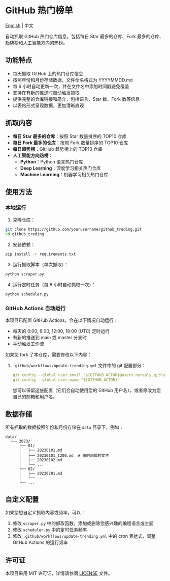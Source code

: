 # GitHub 热门榜单

[English](README_EN.md) | 中文

自动抓取 GitHub 热门仓库信息，包括每日 Star 最多的仓库、Fork 最多的仓库、趋势榜和人工智能方向的热榜。

## 功能特点

- 每天抓取 GitHub 上的热门仓库信息
- 按照年份和月份存储数据，文件命名格式为 YYYYMMDD.md
- 每 6 小时自动更新一次，并在文件名中添加时间戳避免覆盖
- 支持在有新的推送时自动触发抓取
- 提供完整的仓库链接和简介，包括语言、Star 数、Fork 数等信息
- 以表格形式呈现数据，更加清晰直观

## 抓取内容

- **每日 Star 最多的仓库**：按照 Star 数量排序的 TOP10 仓库
- **每日 Fork 最多的仓库**：按照 Fork 数量排序的 TOP10 仓库
- **每日趋势榜**：GitHub 趋势榜上的 TOP10 仓库
- **人工智能方向热榜**：
  - **Python**：Python 语言热门仓库
  - **Deep Learning**：深度学习相关热门仓库
  - **Machine Learning**：机器学习相关热门仓库

## 使用方法

### 本地运行

1. 克隆仓库：

```bash
git clone https://github.com/yourusername/github_treding.git
cd github_treding
```

2. 安装依赖：

```bash
pip install -r requirements.txt
```

3. 运行抓取脚本（单次抓取）：

```bash
python scraper.py
```

4. 运行定时任务（每 6 小时自动抓取一次）：

```bash
python scheduler.py
```

### GitHub Actions 自动运行

本项目已配置 GitHub Actions，会在以下情况自动运行：

- 每天的 0:00, 6:00, 12:00, 18:00 (UTC) 定时运行
- 有新的推送到 main 或 master 分支时
- 手动触发工作流

如果您 fork 了本仓库，需要修改以下内容：

1. `.github/workflows/update-trending.yml` 文件中的 git 配置部分：
   ```yaml
   git config --global user.email "${GITHUB_ACTOR}@users.noreply.github.com"
   git config --global user.name "${GITHUB_ACTOR}"
   ```
   您可以保留这些配置（它们会自动使用您的 GitHub 用户名），或者修改为您自己的邮箱和用户名。

## 数据存储

所有抓取的数据按照年份和月份存储在 `data` 目录下，例如：

```
data/
  └── 2023/
      ├── 01/
      │   ├── 20230101.md
      │   ├── 20230101_1200.md  # 带时间戳的文件
      │   ├── 20230102.md
      │   └── ...
      ├── 02/
      │   ├── 20230201.md
      │   └── ...
      └── ...
```

## 自定义配置

如果您想自定义抓取内容或频率，可以：

1. 修改 `scraper.py` 中的抓取函数，添加或删除您感兴趣的编程语言或主题
2. 修改 `scheduler.py` 中的定时任务频率
3. 修改 `.github/workflows/update-trending.yml` 中的 cron 表达式，调整 GitHub Actions 的运行频率

## 许可证

本项目采用 MIT 许可证，详情请参阅 [LICENSE](LICENSE) 文件。
